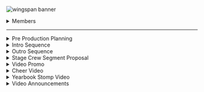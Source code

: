 
<!-- <img src="https://github.com/user-attachments/assets/889f99da-eae0-4211-955a-78d908969ab0" height="300" width="1000"> -->

![wingspan banner](https://github.com/user-attachments/assets/da89e213-7680-4562-a97c-73b0550845e5)



<details>
  <summary> Members </summary>

  
* Director: [Cameron](https://github.com/crgodfrey/web)
  
* Graphics Operator: [Paul](https://github.com/Masterpaul562/PaulTokhtuev-Portfolio)
  
* Teleprompter Operator: [Andrew](https://github.com/Drewloope/vidproportfolio2025)
  
* Camera Operator: [Heaven](https://github.com/HeavenMHamilton/vidproportfolio2025)
  
* Audio Engineer: [Finn](https://github.com/cats155/VIDPRO2035)
  
* Lighting Technician: [Adrien](https://github.com/LocalTechie/vidprod)
  
* Scriptwriter/Editor, Live Production Assistant: [James](https://github.com/jameolse/VideoPortfolio2025)
</details>

---



<details>
  <summary>Pre Production Planning</summary>
  <p><a href="https://docs.google.com/document/d/1pegpIKzMXc1J_JglkLuPfev92ByFCCENvOx8K6Ihdl4/edit?tab=t.0">Shot List</a></p>
  <p><img src="https://github.com/user-attachments/assets/7a670151-cbeb-41f2-a0b7-78479c29b38c" alt="StoryBoard"></p>
  <p><img src="https://github.com/crgodfrey/video-production-aceteam/blob/main/assets/Production%20Table.png?raw=true" alt="Director allowed time slots"></p>
</details>

<details>
  <summary>Intro Sequence</summary>

  **Adrien's submission**  

  [Watch](https://drive.google.com/file/d/1eJ-26P2Q2NKbL7ZFqIDrTPzhvUcQZu0E/view?usp=sharing)

  **Andrew's Submission**  
  See uncompressed intro on [Google Drive](https://drive.google.com/file/d/1j8OAvwB3ShxI1TGUTQwiBObZPGMsbg5M/view?usp=sharing) 
 
  [Watch](https://github.com/user-attachments/assets/1cd915c3-6c0c-457b-b5b4-0a048d78ef83)

  **Cameron's Submission**  
  See uncompressed intro on [Google Drive](https://drive.usercontent.google.com/download?id=1lUhJfnK7NndQairgvQq9Q8ITgdj7oHJm&export=download&authuser=0)


  [Watch](https://github.com/user-attachments/assets/a273573d-72d8-4a47-a6a1-2f75b0ea4281)

  **James's Submission**  


  [Watch](https://github.com/user-attachments/assets/9d655c8c-e95e-44e8-9587-16aa5fcd899c)

  **Paul's submission**  


  [Watch](https://github.com/user-attachments/assets/ed0fef3b-99d5-47d3-ba69-d6cace7a731e)

  **Heaven's Submission**  
<a href="https://www.youtube.com/watch?v=AmWmOzg11ds" target="_blank">
  <img src="https://img.youtube.com/vi/AmWmOzg11ds/0.jpg" 
  alt="Watch on YouTube" width="1920" height="720p" border="10" />
</a>


</details>

<details>
  <summary>Outro Sequence</summary>
  
**Andrew's Outro**
  [Watch](https://drive.google.com/file/d/1bAWqDhlLpnY_9CQwZP3EdK6f1FtBO9oD/view?usp=sharing)

**Cameron's Outro**
  [Watch](https://drive.google.com/file/d/13SD46qHNbgFiB24ctTROS6zyF0R7RUaj/preview)

**Finn's Outro**
  [Watch](https://drive.google.com/file/d/1hDS9-K0RcVEqSZoZlNfN0OTDheDePFQS/view?usp=sharing)

**James's Outro**
[Watch](https://drive.google.com/file/d/1fs6zbgXvEA-RkSikGesGKQg6TW566cUy/view?usp=sharing)

**Paul's Outro**
[Watch](https://drive.google.com/file/d/1FS4eVfCzRmqkWVNlYJe1lpM0wAxW9A1f/view?usp=sharing)

**Adrien's Outro**
[Watch](https://drive.google.com/file/d/13Yj9EPXzVU8Bebqw6jQ_CUEQwN-AsZml/view?usp=sharing)

**Heaven's Outro**
[Watch](https://drive.google.com/file/d/1BhyggXypbBVIaT4sNcbFw5E1e7mKqwUK/view?usp=sharing)

</details>

<details>
  <summary>Stage Crew Segment Proposal</summary>
  
**Andrew's Video**
  [Watch](https://drive.google.com/file/d/1KX5WntBWiZOk2yR1tNDalb6A53q3juVD/view?usp=drive_link)

**Finn's Video**
  [Watch](https://drive.google.com/file/d/1uL72-45wqGei8I_DmzJCl_QlRrzfaQf7/view?usp=sharing)

**James's Video (Now With Music!)**
[Watch](https://drive.google.com/file/d/1yg87R8v8BLaFMhK-HaKmyUZM6rxA8wdR/view?usp=sharing)

**Paul's Video**
[Watch](https://drive.google.com/file/d/1uQE4hhBP7PsaYfUbe0ks8hiXNjcjFIl6/view?usp=sharing)

**Adrien's Video**
[Watch](https://drive.google.com/file/d/1fCd6MctvoF4l2gDvFvzxkXVMQFUWFu4q/view?usp=sharing)

**Cameron's Video**
[Watch](https://drive.google.com/file/d/1Fq1Anb8D5YeJ8HqM7lAVchumVuLe_1TB/view?usp=sharing)

**⭐Heaven's Video**
[Watch](https://drive.google.com/file/d/1aVGUqKMfEkH1WGRpaywU8D6RfSnF0hkI/view?usp=sharing)

**StoryBoard**

![StoryBoard](https://github.com/user-attachments/assets/d2f7eb69-e6ed-4ee7-a1eb-b6849f96b180)

**Shot List**

![ShotList](https://github.com/user-attachments/assets/a44c8658-153d-46f9-91bd-e56e5831456c)

**Script**

<img width="678" alt="image" src="https://github.com/user-attachments/assets/93b4188d-a28b-48a8-bc1c-7adbef387b28" />


</details>





 <details>
 <summary>Video Promo</summary>

**Final Video**
[Watch](https://drive.google.com/file/d/1a-HVbnL61Wqv5SVnIakGe0L4ptvB4vn3/view?usp=sharing)
   
![StoryBoard](https://github.com/crgodfrey/shs-wingspan-productions/blob/main/assets/PromoStoryBoard.png)

![ShotList](https://github.com/user-attachments/assets/7d0da7ab-f7e2-4d4f-b013-836f72c4da59)

![Script](https://github.com/user-attachments/assets/30e86e59-bfbc-4d0d-b57d-c21b0636703f)

</details>

<details>
  
<summary>Cheer Video</summary>
  
  [Watch](https://drive.google.com/file/d/1iN2IyYY3diKjk1D2RGi9f6bv0AkWgMYI/view?usp=sharing)
</details>

<details>
<summary> Yearbook Stomp Video </summary>
  
  [Yearbook stomp](https://drive.google.com/drive/folders/1e4HLsUjFv_7JCiBandH3Jt4y_SjkoMtA?usp=sharing)
  
</details>

<details>
  <summary>Video Announcements</summary>

  - [May 1ᵗʰ](https://drive.google.com/file/d/1okxVX-HiYhtntbrNIMulZggLdCSdBkr1/view?usp=sharing)
  - [May 8ᵗʰ]()
  - [____]()

</details>
